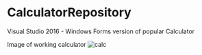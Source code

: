 # CalculatorRepository
Visual Studio 2016 - Windows Forms version of popular Calculator

Image of working calculator
![calc](https://user-images.githubusercontent.com/56958103/123692823-90eae680-d857-11eb-9996-30ad36b9d543.png)
